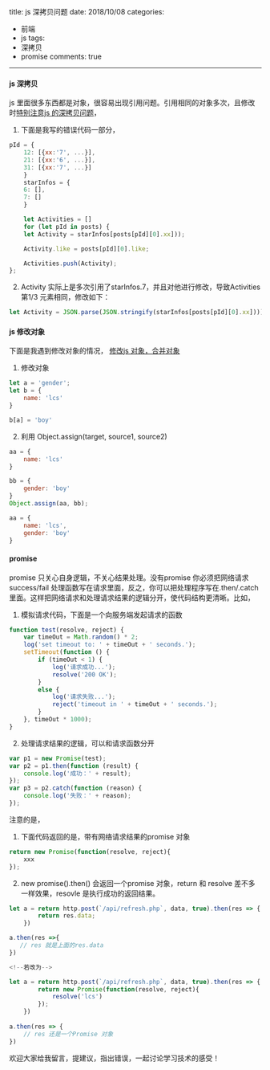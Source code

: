 title: js  深拷贝问题
date: 2018/10/08
categories:
- 前端
- js
tags:
- 深拷贝
- promise
comments: true
---

#### js 深拷贝
js 里面很多东西都是对象，很容易出现引用问题。引用相同的对象多次，且修改时[特别注意js 的深拷贝问题](http://www.cnblogs.com/penghuwan/p/7359026.html)，
1. 下面是我写的错误代码一部分，
```js
pId = {
    12: [{xx:'7', ...}],
    21: [{xx:'6', ...}],
    31: [{xx:'7', ...}]
    }
    starInfos = {
    6: [],
    7: []
    }

    let Activities = []
    for (let pId in posts) {
    let Activity = starInfos[posts[pId][0].xx]));

    Activity.like = posts[pId][0].like;

    Activities.push(Activity);
};
```
2. Activity 实际上是多次引用了starInfos.7，并且对他进行修改，导致Activities 第1/3 元素相同，修改如下：
```js
let Activity = JSON.parse(JSON.stringify(starInfos[posts[pId][0].xx]))));
```

#### js 修改对象
下面是我遇到修改对象的情况， [修改js 对象，合并对象](http://www.cnblogs.com/penghuwan/p/7359026.html)
1. 修改对象
```js
let a = 'gender';
let b = {
    name: 'lcs'
}

b[a] = 'boy'
```
2. 利用 Object.assign(target, source1, source2)
```js
aa = {
    name: 'lcs'
}

bb = {
    gender: 'boy'
}
Object.assign(aa, bb);

aa = {
    name: 'lcs',
    gender: 'boy'
}
```

#### promise
promise 只关心自身逻辑，不关心结果处理。没有promise 你必须把网络请求success/fail 处理函数写在请求里面，反之，你可以把处理程序写在.then/.catch里面。这样把网络请求和处理请求结果的逻辑分开，使代码结构更清晰。比如，
1. 模拟请求代码，下面是一个向服务端发起请求的函数
```js
function test(resolve, reject) {
    var timeOut = Math.random() * 2;
    log('set timeout to: ' + timeOut + ' seconds.');
    setTimeout(function () {
        if (timeOut < 1) {
            log('请求成功...');
            resolve('200 OK');
        }
        else {
            log('请求失败...');
            reject('timeout in ' + timeOut + ' seconds.');
        }
    }, timeOut * 1000);
}
```
2. 处理请求结果的逻辑，可以和请求函数分开
```js
var p1 = new Promise(test);
var p2 = p1.then(function (result) {
    console.log('成功：' + result);
});
var p3 = p2.catch(function (reason) {
    console.log('失败：' + reason);
});
```
注意的是，
1. 下面代码返回的是，带有网络请求结果的promise 对象
```js
return new Promise(function(resolve, reject){
    xxx
});
```
2. new promise().then() 会返回一个promise 对象，return 和 resolve 差不多一样效果，resovle 是执行成功的返回结果。
```js
let a = return http.post(`/api/refresh.php`, data, true).then(res => {
        return res.data;
    })

a.then(res =>{
   // res 就是上面的res.data
})

<!--若改为-->

let a = return http.post(`/api/refresh.php`, data, true).then(res => {
        return new Promise(function(resolve, reject){
            resolve('lcs')
        });
    })
    
a.then(res => {
    // res 还是一个Promise 对象
})
```

欢迎大家给我留言，提建议，指出错误，一起讨论学习技术的感受！